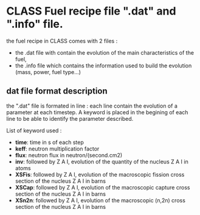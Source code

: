 CLASS Fuel recipe file ".dat" and ".info" file.
===============================================

the fuel recipe in CLASS comes with 2 files :
* the .dat file with contain the evolution of the main characteristics of the fuel,
* the .info file which contains the information used to build the evolution (mass, power, fuel type...)

dat file format description
----------------------------

the ".dat" file is formated in line : each line contain the evolution of a parameter at each timestep. A keyword is placed in the begining of each line to be able to identify the parameter described.

List of keyword used :

 * **time**: time in s of each step
 * **keff**: neutron multiplication factor 
 * **flux**: neutron flux in neutron/(second.cm2)
 * **inv**: followed by Z A I, evolution of the quantity of the nucleus Z A I in atoms
 * **XSFis**: followed by Z A I, evolution of the macroscopic fission cross section of the nucleus Z A I in barns
 * **XSCap**: followed by Z A I, evolution of the macroscopic capture cross section of the nucleus Z A I in barns 
 * **XSn2n**: followed by Z A I, evolution of the macroscopic (n,2n) cross section of the nucleus Z A I in barns
